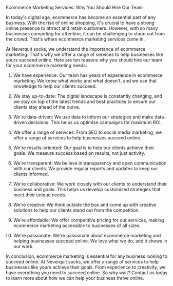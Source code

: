 Ecommerce Marketing Services: Why You Should Hire Our Team

In today's digital age, ecommerce has become an essential part of any business. With the rise of online shopping, it's crucial to have a strong online presence to attract and retain customers. However, with so many businesses competing for attention, it can be challenging to stand out from the crowd. That's where ecommerce marketing services come in.

At Neverquit socks, we understand the importance of ecommerce marketing. That's why we offer a range of services to help businesses like yours succeed online. Here are ten reasons why you should hire our team for your ecommerce marketing needs:

1. We have experience: Our team has years of experience in ecommerce marketing. We know what works and what doesn't, and we use that knowledge to help our clients succeed.

2. We stay up-to-date: The digital landscape is constantly changing, and we stay on top of the latest trends and best practices to ensure our clients stay ahead of the curve.

3. We're data-driven: We use data to inform our strategies and make data-driven decisions. This helps us optimize campaigns for maximum ROI.

4. We offer a range of services: From SEO to social media marketing, we offer a range of services to help businesses succeed online.

5. We're results-oriented: Our goal is to help our clients achieve their goals. We measure success based on results, not just activity.

6. We're transparent: We believe in transparency and open communication with our clients. We provide regular reports and updates to keep our clients informed.

7. We're collaborative: We work closely with our clients to understand their business and goals. This helps us develop customized strategies that meet their unique needs.

8. We're creative: We think outside the box and come up with creative solutions to help our clients stand out from the competition.

9. We're affordable: We offer competitive pricing for our services, making ecommerce marketing accessible to businesses of all sizes.

10. We're passionate: We're passionate about ecommerce marketing and helping businesses succeed online. We love what we do, and it shows in our work.

In conclusion, ecommerce marketing is essential for any business looking to succeed online. At Neverquit socks, we offer a range of services to help businesses like yours achieve their goals. From experience to creativity, we have everything you need to succeed online. So why wait? Contact us today to learn more about how we can help your business thrive online.